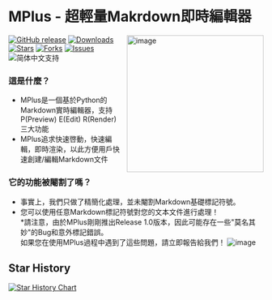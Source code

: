 # MPlus - 超輕量Makrdown即時編輯器

<img height="270" alt="image" src="https://github.com/user-attachments/assets/41599b55-4d0b-45be-982f-edf2c211dfb1" align="right">

[![GitHub release](https://img.shields.io/github/v/release/GongSunFangYun/MPlus?style=flat-square)]()
[![Downloads](https://img.shields.io/github/downloads/GongSunFangYun/MPlus/total?style=flat-square)]()
[![Stars](https://img.shields.io/github/stars/GongSunFangYun/MPlus?style=flat-square)]()
[![Forks](https://img.shields.io/github/forks/GongSunFangYun/MPlus?style=flat-square)]()
[![Issues](https://img.shields.io/github/issues/GongSunFangYun/MPlus?style=flat-square)]()
![简体中文支持](https://img.shields.io/badge/简体中文-支持-ff8c00?style=flat-square&labelColor=ff8c00&color=ffd700)

### 這是什麼？
- MPlus是一個基於Python的Markdown實時編輯器，支持 P(Preview) E(Edit) R(Render) 三大功能
- MPlus追求快速啓動，快速編輯，即時渲染，以此方便用戶快速創建/編輯Markdown文件

### 它的功能被閹割了嗎？
- 事實上，我們只做了精簡化處理，並未閹割Markdown基礎標記符號。
- 您可以使用任意Markdown標記符號對您的文本文件進行處理！  
*請注意，由於MPlus剛剛推出Release 1.0版本，因此可能存在一些"莫名其妙"的Bug和意外標記錯誤。  
如果您在使用MPlus過程中遇到了這些問題，請立即報告給我們！
![image](https://github.com/user-attachments/assets/4001fa61-bdd6-4d32-9055-21fe923292f9)

## Star History

<a href="https://www.star-history.com/#GongSunFangYun/MPlus&Date">
 <picture>
   <source media="(prefers-color-scheme: dark)" srcset="https://api.star-history.com/svg?repos=GongSunFangYun/MPlus&type=Date&theme=dark" />
   <source media="(prefers-color-scheme: light)" srcset="https://api.star-history.com/svg?repos=GongSunFangYun/MPlus&type=Date" />
   <img alt="Star History Chart" src="https://api.star-history.com/svg?repos=GongSunFangYun/MPlus&type=Date" />
 </picture>
</a>

